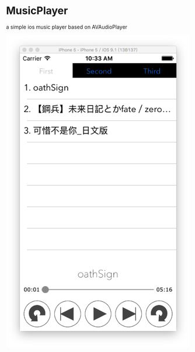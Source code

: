 # MusicPlayer
a simple ios music player based on AVAudioPlayer

![SNIP](https://github.com/monzy613/MusicPlayer/blob/master/ScreenShot/snip.png)
